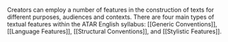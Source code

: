 Creators can employ a number of features in the construction of texts for different purposes, audiences and contexts. There are four main types of textual features within the ATAR English syllabus: [[Generic Conventions]], [[Language Features]], [[Structural Conventions]], and [[Stylistic Features]].
